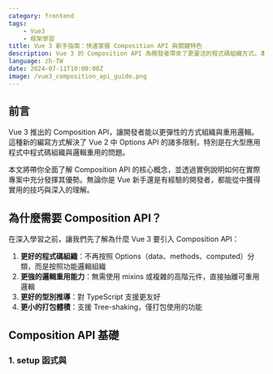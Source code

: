 ```yaml
---
category: frontend
tags:
    - Vue3
    - 框架學習
title: Vue 3 新手指南：快速掌握 Composition API 與關鍵特色
description: Vue 3 的 Composition API 為開發者帶來了更靈活的程式碼組織方式。本文將帶你深入了解 Composition API 的核心概念，並透過實際範例展示如何運用這些新特性來提升開發效率。
language: zh-TW
date: 2024-07-11T10:00:00Z
image: /vue3_composition_api_guide.png
---
```


## 前言

Vue 3 推出的 Composition API，讓開發者能以更彈性的方式組織與重用邏輯。這種新的編寫方式解決了 Vue 2 中 Options API 的諸多限制，特別是在大型應用程式中程式碼組織與邏輯重用的問題。

本文將帶你全面了解 Composition API 的核心概念，並透過實例說明如何在實際專案中充分發揮其優勢。無論你是 Vue 新手還是有經驗的開發者，都能從中獲得實用的技巧與深入的理解。

## 為什麼需要 Composition API？

在深入學習之前，讓我們先了解為什麼 Vue 3 要引入 Composition API：

1. **更好的程式碼組織**：不再按照 Options（data、methods、computed）分類，而是按照功能邏輯組織
2. **更強的邏輯重用能力**：無需使用 mixins 或複雜的高階元件，直接抽離可重用邏輯
3. **更好的型別推導**：對 TypeScript 支援更友好
4. **更小的打包體積**：支援 Tree-shaking，僅打包使用的功能

## Composition API 基礎

### 1. setup 函式與 <script setup>

`setup` 是 Composition API 的核心入口。你可以選擇使用函式形式或更簡潔的 `<script setup>` 語法。

#### 函式形式的 setup：

```javascript
export default {
    setup() {
        const count = ref(0);

        function increment() {
            count.value++;
        }

        // 必須明確返回想要在模板中使用的項目
        return {
            count,
            increment,
        };
    },
};
```

#### 使用 <script setup>（推薦）：

```javascript
<script setup>
import { ref } from 'vue';

// 在 <script setup> 中宣告的變數和函式會自動暴露給模板使用
const count = ref(0);

function increment() {
  count.value++;
}

// 不需要 return 語句
</script>

<template>
  <div>
    <p>目前計數: {{ count }}</p>
    <button @click="increment">增加</button>
  </div>
</template>
```

`<script setup>` 語法更簡潔，也是 Vue 3 中推薦的做法。它不僅減少了樣板程式碼，同時也優化了編譯產出結果。

### 2. ref 與 reactive：響應式數據的基石

Vue 3 提供了兩個主要的響應式 API：`ref` 和 `reactive`。理解它們的區別與使用場景非常重要。

#### ref：適用於任何類型的數據

```javascript
import { ref } from "vue";

// 基本類型
const count = ref(0);
const name = ref("Hex School");
const isActive = ref(true);

// 複雜類型
const user = ref({ id: 1, name: "Hex" });
const items = ref([1, 2, 3]);

// 訪問或修改時需要使用 .value
console.log(count.value); // 0
count.value++; // 1

// 物件內部也是響應式的
user.value.name = "Vue School"; // 會觸發視圖更新
```

#### reactive：只適用於物件類型

```javascript
import { reactive } from "vue";

// 物件類型
const user = reactive({ id: 1, name: "Hex" });
const items = reactive([1, 2, 3]);

// 直接訪問或修改，不需要 .value
console.log(user.name); // 'Hex'
user.name = "Vue School"; // 會觸發視圖更新

// 但不能重新賦值整個物件！這會丟失響應性
user = reactive({ id: 2, name: "New User" }); // ❌ 錯誤做法
```

#### 什麼時候用 ref，什麼時候用 reactive？

- 使用 `ref` 當：

    - 需要處理基本類型（字串、數字、布林值）
    - 需要將響應式物件作為參數傳遞或從函式返回
    - 希望保持一致的使用模式

- 使用 `reactive` 當：
    - 只處理物件類型且不需要重新賦值
    - 希望避免 `.value` 的使用
    - 處理深度嵌套的物件

### 3. computed 與 watch：響應式的計算與監聽

#### computed：計算屬性

```javascript
import { ref, computed } from "vue";

const price = ref(100);
const quantity = ref(2);

// 基本使用
const total = computed(() => price.value * quantity.value);

// 帶有 getter 和 setter
const totalWithTax = computed({
    get() {
        return (price.value * quantity.value * 1.1).toFixed(2);
    },
    set(newValue) {
        price.value = (newValue / quantity.value / 1.1).toFixed(2);
    },
});

// 使用
console.log(total.value); // 200
totalWithTax.value = 330; // 會修改 price
```

#### watch：監聽變化

```javascript
import { ref, watch } from "vue";

const searchQuery = ref("");
const searchResults = ref([]);
const isLoading = ref(false);

// 基本監聽
watch(searchQuery, (newQuery, oldQuery) => {
    console.log(`查詢從 "${oldQuery}" 變成了 "${newQuery}"`);
});

// 立即執行 + 深度監聽
watch(
    searchQuery,
    async (newQuery) => {
        if (newQuery.length === 0) {
            searchResults.value = [];
            return;
        }

        try {
            isLoading.value = true;
            // 假設有一個 API 函式
            const results = await api.search(newQuery);
            searchResults.value = results;
        } catch (error) {
            console.error(error);
        } finally {
            isLoading.value = false;
        }
    },
    { immediate: true, deep: true }
);

// 監聽多個數據源
const firstName = ref("John");
const lastName = ref("Doe");

watch([firstName, lastName], ([newFirst, newLast], [oldFirst, oldLast]) => {
    console.log(`姓名從 ${oldFirst} ${oldLast} 變成了 ${newFirst} ${newLast}`);
});
```

#### watchEffect：自動追蹤依賴

```javascript
import { ref, watchEffect } from "vue";

const id = ref(1);
const user = ref(null);

// watchEffect 會自動追蹤內部使用的響應式數據
watchEffect(async () => {
    user.value = await fetchUser(id.value);
    console.log(`獲取到 ID 為 ${id.value} 的用戶: ${user.value.name}`);
    // 當 id.value 變化時，此函式會重新執行
});
```

## 進階應用

### 1. 自訂 Hook（Composable Functions）：邏輯重用的藝術

Composable 是 Vue 3 最強大的特性之一，它讓我們能夠輕鬆地抽離和重用邏輯。以下是一些實用例子：

#### 基本的計數器 Hook

```javascript
// useCounter.js
import { ref } from "vue";

export function useCounter(initialValue = 0, step = 1) {
    const count = ref(initialValue);

    function increment() {
        count.value += step;
    }

    function decrement() {
        count.value -= step;
    }

    function reset() {
        count.value = initialValue;
    }

    return {
        count,
        increment,
        decrement,
        reset,
    };
}

// 在元件中使用
import { useCounter } from "./useCounter";

// 可以在多個元件中重用
const { count, increment, decrement, reset } = useCounter(10, 2);
```

#### 表單處理 Hook

```javascript
// useForm.js
import { reactive, computed } from "vue";

export function useForm(initialValues = {}, validationRules = {}) {
    const formData = reactive({ ...initialValues });
    const formErrors = reactive({});
    const isValid = computed(() => Object.keys(formErrors).length === 0);

    function validate() {
        // 清空之前的錯誤
        Object.keys(formErrors).forEach((key) => delete formErrors[key]);

        // 進行驗證
        for (const [field, rules] of Object.entries(validationRules)) {
            for (const [ruleName, ruleValue] of Object.entries(rules)) {
                if (ruleName === "required" && ruleValue && !formData[field]) {
                    formErrors[field] = "此欄位為必填";
                    break;
                }

                if (ruleName === "minLength" && formData[field].length < ruleValue) {
                    formErrors[field] = `此欄位最少需要 ${ruleValue} 個字元`;
                    break;
                }

                // 可以加入更多驗證規則...
            }
        }

        return isValid.value;
    }

    function resetForm() {
        Object.keys(formData).forEach((key) => {
            formData[key] = initialValues[key] || "";
        });
        Object.keys(formErrors).forEach((key) => delete formErrors[key]);
    }

    return {
        formData,
        formErrors,
        isValid,
        validate,
        resetForm,
    };
}

// 在元件中使用
import { useForm } from "./useForm";

const { formData, formErrors, isValid, validate, resetForm } = useForm(
    { username: "", password: "" },
    {
        username: { required: true, minLength: 3 },
        password: { required: true, minLength: 6 },
    }
);

function onSubmit() {
    if (validate()) {
        // 表單驗證通過，可以提交
        console.log("表單提交", formData);
    }
}
```

#### API 請求的 Hook

```javascript
// useFetch.js
import { ref, computed } from "vue";

export function useFetch(initialUrl, options = {}) {
    const url = ref(initialUrl);
    const data = ref(null);
    const error = ref(null);
    const isLoading = ref(false);

    const hasData = computed(() => !!data.value);
    const hasError = computed(() => !!error.value);

    async function execute(newUrl = url.value) {
        url.value = newUrl;
        data.value = null;
        error.value = null;
        isLoading.value = true;

        try {
            const response = await fetch(url.value, options);
            if (!response.ok) {
                throw new Error(`HTTP error ${response.status}`);
            }
            data.value = await response.json();
        } catch (err) {
            error.value = err;
        } finally {
            isLoading.value = false;
        }
    }

    // 可選：立即執行
    if (options.immediate !== false) {
        execute();
    }

    return {
        url,
        data,
        error,
        isLoading,
        hasData,
        hasError,
        execute,
    };
}

// 在元件中使用
import { useFetch } from "./useFetch";

const { data: users, error, isLoading, execute: fetchUsers } = useFetch("https://jsonplaceholder.typicode.com/users");

// 重新獲取資料
function refreshData() {
    fetchUsers();
}

// 請求不同的 URL
function fetchUserDetails(userId) {
    fetchUsers(`https://jsonplaceholder.typicode.com/users/${userId}`);
}
```

### 2. 與 Options API 比較

了解 Composition API 和 Options API 的區別，有助於決定何時使用哪種方式：

#### Options API（Vue 2 的主要方式）

```javascript
export default {
    data() {
        return {
            count: 0,
            user: { name: "Hex" },
        };
    },
    computed: {
        doubleCount() {
            return this.count * 2;
        },
    },
    methods: {
        increment() {
            this.count++;
        },
    },
    watch: {
        count(newValue, oldValue) {
            console.log(`Count 從 ${oldValue} 變成了 ${newValue}`);
        },
    },
    created() {
        console.log("元件已建立");
    },
};
```

#### 相同功能的 Composition API

```javascript
import { ref, computed, watch, onCreated } from "vue";

export default {
    setup() {
        // data
        const count = ref(0);
        const user = ref({ name: "Hex" });

        // computed
        const doubleCount = computed(() => count.value * 2);

        // methods
        function increment() {
            count.value++;
        }

        // watch
        watch(count, (newValue, oldValue) => {
            console.log(`Count 從 ${oldValue} 變成了 ${newValue}`);
        });

        // lifecycle
        onCreated(() => {
            console.log("元件已建立");
        });

        // 返回給模板使用
        return {
            count,
            user,
            doubleCount,
            increment,
        };
    },
};
```

#### 優缺點比較

| 特性            | Options API                         | Composition API                 |
| --------------- | ----------------------------------- | ------------------------------- |
| 代碼組織        | 按選項類型（data/methods/computed） | 按邏輯功能（用戶管理/購物車）   |
| 邏輯重用        | Mixins（容易衝突和難以追蹤）        | Composables（更清晰且更少衝突） |
| TypeScript 支援 | 一般                                | 卓越                            |
| 學習曲線        | 對初學者友好                        | 需要理解響應式原理              |
| 適用場景        | 小型項目和簡單元件                  | 大型應用和複雜邏輯              |

### 3. 生命週期鉤子

Composition API 提供了生命週期鉤子函式，對應 Options API 中的生命週期鉤子：

```javascript
import {
    onBeforeMount,
    onMounted,
    onBeforeUpdate,
    onUpdated,
    onBeforeUnmount,
    onUnmounted,
    onErrorCaptured,
} from "vue";

export default {
    setup() {
        // 在元件實例創建之後，DOM 渲染之前
        onBeforeMount(() => {
            console.log("元件即將掛載");
        });

        // 在元件掛載到 DOM 後
        onMounted(() => {
            console.log("元件已掛載");
            // 適合進行 DOM 操作、API 調用等
        });

        // 在數據變化導致虛擬 DOM 重新渲染之前
        onBeforeUpdate(() => {
            console.log("元件即將更新");
        });

        // 在虛擬 DOM 重新渲染且更新到真實 DOM 後
        onUpdated(() => {
            console.log("元件已更新");
        });

        // 在元件即將被卸載之前
        onBeforeUnmount(() => {
            console.log("元件即將卸載");
            // 適合清理定時器、解除事件監聽等
        });

        // 在元件被卸載後
        onUnmounted(() => {
            console.log("元件已卸載");
        });

        // 捕獲子元件錯誤
        onErrorCaptured((err, instance, info) => {
            console.error("捕獲到錯誤:", err, instance, info);
            return false; // 防止錯誤繼續傳播
        });

        return {};
    },
};
```

## 常見陷阱與解決方案

在使用 Composition API 時，有一些常見的陷阱需要注意：

### 1. 忘記使用 .value

```javascript
const count = ref(0);

// 錯誤：直接使用 ref 而沒有 .value
function increment() {
    count++; // 無效，不會更新視圖
}

// 正確：使用 .value
function increment() {
    count.value++; // 正確，會更新視圖
}
```

### 2. 解構丟失響應性

```javascript
const user = reactive({ name: "Hex", age: 30 });

// 錯誤：解構會丟失響應性
const { name, age } = user;
function updateAge() {
    age++; // 無效，不會更新視圖
}

// 正確：使用 toRefs 保持響應性
import { toRefs } from "vue";
const { name, age } = toRefs(user);
function updateAge() {
    age.value++; // 正確，會更新視圖
}

// 或者使用計算屬性
const name = computed(() => user.name);
const age = computed({
    get: () => user.age,
    set: (value) => (user.age = value),
});
```

### 3. 過度巢狀

```javascript
// 不好的做法：過度巢狀
setup() {
  const state = reactive({});

  function feature1() {
    const featureState = reactive({});

    function subFeature() {
      // 更多巢狀...
    }

    return { /* ... */ };
  }

  return { /* ... */ };
}

// 好的做法：抽離成獨立的 composable
function useFeature1() {
  const featureState = reactive({});
  // 實現邏輯...
  return { /* ... */ };
}

function useSubFeature() {
  // 實現邏輯...
  return { /* ... */ };
}

setup() {
  const { /* ... */ } = useFeature1();
  return { /* ... */ };
}
```

### 4. 未善用 composable 抽離重用邏輯

```javascript
// 不好的做法：在多個元件中重複相似的邏輯
setup() {
  const searchQuery = ref('');
  const results = ref([]);
  const isLoading = ref(false);
  const error = ref(null);

  async function search() {
    isLoading.value = true;
    try {
      results.value = await api.search(searchQuery.value);
    } catch (err) {
      error.value = err;
    } finally {
      isLoading.value = false;
    }
  }

  return { searchQuery, results, isLoading, error, search };
}

// 好的做法：抽離成 useSearch composable
function useSearch() {
  const searchQuery = ref('');
  const results = ref([]);
  const isLoading = ref(false);
  const error = ref(null);

  async function search() {
    isLoading.value = true;
    try {
      results.value = await api.search(searchQuery.value);
    } catch (err) {
      error.value = err;
    } finally {
      isLoading.value = false;
    }
  }

  return { searchQuery, results, isLoading, error, search };
}

// 在多個元件中重用
setup() {
  const { searchQuery, results, isLoading, error, search } = useSearch();
  return { searchQuery, results, isLoading, error, search };
}
```

## 結語

Composition API 為 Vue 開發帶來了革命性的變化，它讓程式碼組織更靈活，邏輯重用更簡單，並提供了更好的型別支援。雖然學習曲線可能比 Options API 更陡峭，但掌握它能讓你寫出更可維護、更模組化的 Vue 應用。

隨著對 Composition API 的深入學習，你會發現它特別適合處理複雜的狀態管理和業務邏輯。強烈建議在開始一個新的 Vue 3 專案時，優先考慮使用 Composition API，尤其是當專案預計會隨時間成長和擴展。

最後，記住 Vue 3 同時支援 Options API 和 Composition API，你可以根據需要混合使用它們，或者逐步將現有的 Options API 代碼遷移到 Composition API。

## 參考資源

- [Vue 3 官方文件](https://vuejs.org/guide/introduction.html)
- [Composition API 文檔](https://vuejs.org/guide/extras/composition-api-faq.html)
- [Vue 3 Composables 集合](https://vueuse.org/)
- [Vue 3 生態系統探索](https://github.com/vuejs/awesome-vue)
- [Vue Mastery 課程](https://www.vuemastery.com/courses/)
